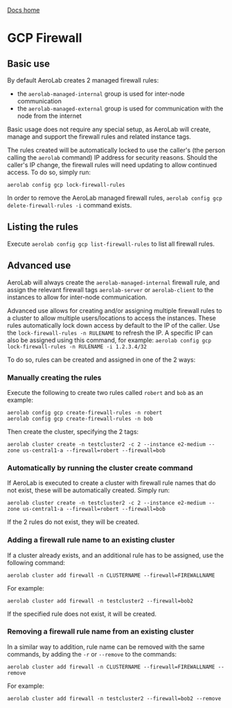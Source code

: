 [Docs home](../README.md)

# GCP Firewall

## Basic use

By default AeroLab creates 2 managed firewall rules:
* the `aerolab-managed-internal` group is used for inter-node communication
* the `aerolab-managed-external` group is used for communication with the node from the internet

Basic usage does not require any special setup, as AeroLab will create, manage and support the firewall rules and related instance tags.

The rules created will be automatically locked to use the caller's (the person calling the `aerolab` command) IP address for security reasons. Should the caller's IP change, the firewall rules will need updating to allow continued access. To do so, simply run:
```
aerolab config gcp lock-firewall-rules
```

In order to remove the AeroLab managed firewall rules, `aerolab config gcp delete-firewall-rules -i` command exists.

## Listing the rules

Execute `aerolab config gcp list-firewall-rules` to list all firewall rules.

## Advanced use

AeroLab will always create the `aerolab-managed-internal` firewall rule, and assign the relevant firewall tags `aerolab-server` or `aerolab-client` to the instances to allow for inter-node communication.

Advanced use allows for creating and/or assigning multiple firewall rules to a cluster to allow multiple users/locations to access the instances. These rules automatically lock down access by default to the IP of the caller. Use the `lock-firewall-rules -n RULENAME` to refresh the IP. A specific IP can also be assigned using this command, for example: `aerolab config gcp lock-firewall-rules -n RULENAME -i 1.2.3.4/32`

To do so, rules can be created and assigned in one of the 2 ways:

### Manually creating the rules

Execute the following to create two rules called `robert` and `bob` as an example:

```
aerolab config gcp create-firewall-rules -n robert
aerolab config gcp create-firewall-rules -n bob
```

Then create the cluster, specifying the 2 tags:

```
aerolab cluster create -n testcluster2 -c 2 --instance e2-medium --zone us-central1-a --firewall=robert --firewall=bob
```

### Automatically by running the cluster create command

If AeroLab is executed to create a cluster with firewall rule names that do not exist, these will be automatically created. Simply run:

```
aerolab cluster create -n testcluster2 -c 2 --instance e2-medium --zone us-central1-a --firewall=robert --firewall=bob
```

If the 2 rules do not exist, they will be created.

### Adding a firewall rule name to an existing cluster

If a cluster already exists, and an additional rule has to be assigned, use the following command:

```
aerolab cluster add firewall -n CLUSTERNAME --firewall=FIREWALLNAME
```

For example:

```
aerolab cluster add firewall -n testcluster2 --firewall=bob2
```

If the specified rule does not exist, it will be created.

### Removing a firewall rule name from an existing cluster

In a similar way to addition, rule name can be removed with the same commands, by adding the `-r` or `--remove` to the commands:

```
aerolab cluster add firewall -n CLUSTERNAME --firewall=FIREWALLNAME --remove
```

For example:

```
aerolab cluster add firewall -n testcluster2 --firewall=bob2 --remove
```

